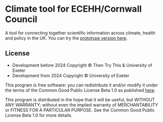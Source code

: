 # Climate tool for ECEHH/Cornwall Council

A tool for connecting together scientific information across climate,
health and policy in the UK. You can try the [prototype version
here](https://lcat.uk/).

## License

* Development before 2024 Copyright © Then Try This & University of Exeter
* Development from 2024 Copyright © University of Exeter

This program is free software: you can redistribute it and/or modify
it under the terms of the Common Good Public License Beta 1.0 as
published [here](http://www.cgpl.org).

This program is distributed in the hope that it will be useful,
but WITHOUT ANY WARRANTY; without even the implied warranty of
MERCHANTABILITY or FITNESS FOR A PARTICULAR PURPOSE. See the
Common Good Public License Beta 1.0 for more details.
